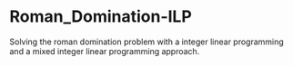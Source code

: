 # Roman_Domination-ILP
Solving the roman domination problem with a integer linear programming and a mixed integer linear programming approach.
